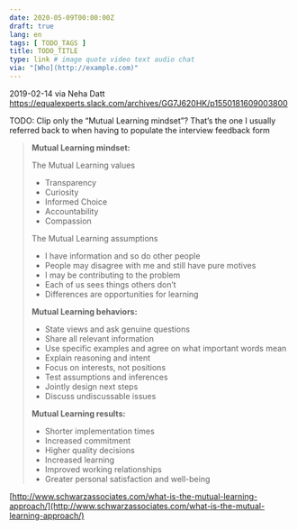 ```yaml
---
date: 2020-05-09T00:00:00Z
draft: true
lang: en
tags: [ TODO_TAGS ]
title: TODO_TITLE
type: link # image quote video text audio chat
via: "[Who](http://example.com)"
---
```



2019-02-14 via Neha Datt
https://equalexperts.slack.com/archives/GG7J620HK/p1550181609003800

TODO: Clip only the “Mutual Learning mindset”? That’s the one I usually referred back to when having to populate the interview feedback form

> **Mutual Learning mindset:**
>
> The Mutual Learning values
>
> - Transparency
> - Curiosity
> - Informed Choice
> - Accountability
> - Compassion
>
> The Mutual Learning assumptions
>
> - I have information and so do other people
> - People may disagree with me and still have pure motives
> - I may be contributing to the problem
> - Each of us sees things others don’t
> - Differences are opportunities for learning
>
> **Mutual Learning behaviors:**
>
> - State views and ask genuine questions
> - Share all relevant information
> - Use specific examples and agree on what important words mean
> - Explain reasoning and intent
> - Focus on interests, not positions
> - Test assumptions and inferences
> - Jointly design next steps
> - Discuss undiscussable issues
>
> **Mutual Learning results:**
>
> - Shorter implementation times
> - Increased commitment
> - Higher quality decisions
> - Increased learning
> - Improved working relationships
> - Greater personal satisfaction and well-being

[http://www.schwarzassociates.com/what-is-the-mutual-learning-approach/](http://www.schwarzassociates.com/what-is-the-mutual-learning-approach/)

